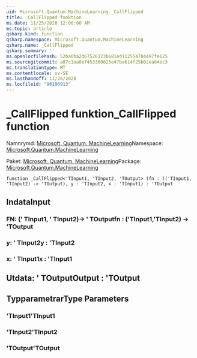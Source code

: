 ```yaml
---
uid: Microsoft.Quantum.MachineLearning._CallFlipped
title: _CallFlipped funktion
ms.date: 11/25/2020 12:00:00 AM
ms.topic: article
qsharp.kind: function
qsharp.namespace: Microsoft.Quantum.MachineLearning
qsharp.name: _CallFlipped
qsharp.summary: ''
ms.openlocfilehash: 52ba0ba2d67526123b681ed112554784497fe125
ms.sourcegitcommit: a87c1aa8e7453360025e47ba614f25b02ea84ec3
ms.translationtype: MT
ms.contentlocale: sv-SE
ms.lasthandoff: 11/26/2020
ms.locfileid: "96196913"
---
```

# <a name="_callflipped-function"></a><span data-ttu-id="99467-102">_CallFlipped funktion</span><span class="sxs-lookup"><span data-stu-id="99467-102">_CallFlipped function</span></span>

<span data-ttu-id="99467-103">Namnrymd: [Microsoft. Quantum. MachineLearning](xref:Microsoft.Quantum.MachineLearning)</span><span class="sxs-lookup"><span data-stu-id="99467-103">Namespace: [Microsoft.Quantum.MachineLearning](xref:Microsoft.Quantum.MachineLearning)</span></span>

<span data-ttu-id="99467-104">Paket: [Microsoft. Quantum. MachineLearning](https://nuget.org/packages/Microsoft.Quantum.MachineLearning)</span><span class="sxs-lookup"><span data-stu-id="99467-104">Package: [Microsoft.Quantum.MachineLearning](https://nuget.org/packages/Microsoft.Quantum.MachineLearning)</span></span>




```qsharp
function _CallFlipped<'TInput1, 'TInput2, 'TOutput> (fn : (('TInput1, 'TInput2) -> 'TOutput), y : 'TInput2, x : 'TInput1) : 'TOutput
```


## <a name="input"></a><span data-ttu-id="99467-105">Indata</span><span class="sxs-lookup"><span data-stu-id="99467-105">Input</span></span>

### <a name="fn--tinput1tinput2---toutput"></a><span data-ttu-id="99467-106">FN: (' TInput1, ' TInput2)-> ' TOutput</span><span class="sxs-lookup"><span data-stu-id="99467-106">fn : ('TInput1,'TInput2) -> 'TOutput</span></span>




### <a name="y--tinput2"></a><span data-ttu-id="99467-107">y: ' TInput2</span><span class="sxs-lookup"><span data-stu-id="99467-107">y : 'TInput2</span></span>




### <a name="x--tinput1"></a><span data-ttu-id="99467-108">x: ' TInput1</span><span class="sxs-lookup"><span data-stu-id="99467-108">x : 'TInput1</span></span>





## <a name="output--toutput"></a><span data-ttu-id="99467-109">Utdata: ' TOutput</span><span class="sxs-lookup"><span data-stu-id="99467-109">Output : 'TOutput</span></span>



## <a name="type-parameters"></a><span data-ttu-id="99467-110">Typparametrar</span><span class="sxs-lookup"><span data-stu-id="99467-110">Type Parameters</span></span>

### <a name="tinput1"></a><span data-ttu-id="99467-111">'TInput1</span><span class="sxs-lookup"><span data-stu-id="99467-111">'TInput1</span></span>


### <a name="tinput2"></a><span data-ttu-id="99467-112">'TInput2</span><span class="sxs-lookup"><span data-stu-id="99467-112">'TInput2</span></span>


### <a name="toutput"></a><span data-ttu-id="99467-113">'TOutput</span><span class="sxs-lookup"><span data-stu-id="99467-113">'TOutput</span></span>

